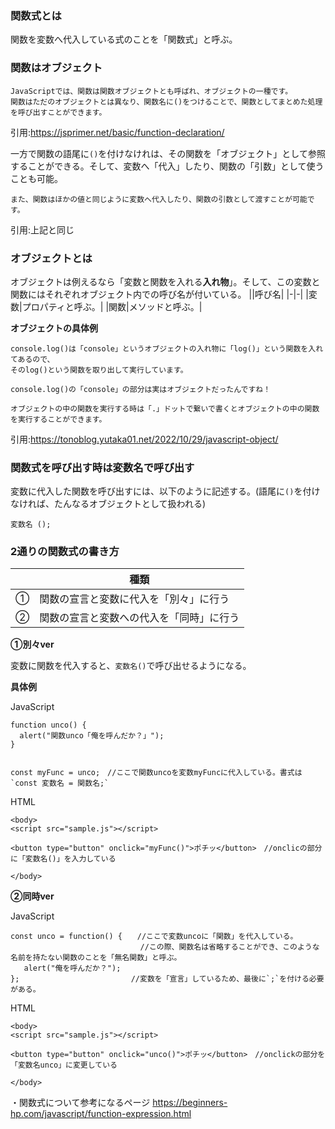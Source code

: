 ### 関数式とは

関数を変数へ代入している式のことを「関数式」と呼ぶ。

### 関数はオブジェクト

```
JavaScriptでは、関数は関数オブジェクトとも呼ばれ、オブジェクトの一種です。
関数はただのオブジェクトとは異なり、関数名に()をつけることで、関数としてまとめた処理を呼び出すことができます。
```
引用:https://jsprimer.net/basic/function-declaration/

一方で関数の語尾に`()`を付けなけれは、その関数を「オブジェクト」として参照することができる。そして、変数へ「代入」したり、関数の「引数」として使うことも可能。

```
また、関数はほかの値と同じように変数へ代入したり、関数の引数として渡すことが可能です。
```
引用:上記と同じ

### オブジェクトとは

オブジェクトは例えるなら「変数と関数を入れる**入れ物**」。そして、この変数と関数にはそれぞれオブジェクト内での呼び名が付いている。
||呼び名|
|-|-|
|変数|プロパティと呼ぶ。|
|関数|メソッドと呼ぶ。|

**オブジェクトの具体例**
```
console.log()は「console」というオブジェクトの入れ物に「log()」という関数を入れてあるので、
そのlog()という関数を取り出して実行しています。

console.log()の「console」の部分は実はオブジェクトだったんですね！

オブジェクトの中の関数を実行する時は「.」ドットで繋いで書くとオブジェクトの中の関数を実行することができます。
```
引用:https://tonoblog.yutaka01.net/2022/10/29/javascript-object/
### 関数式を呼び出す時は変数名で呼び出す

変数に代入した関数を呼び出すには、以下のように記述する。(語尾に`()`を付けなければ、たんなるオブジェクトとして扱われる)

```
変数名 ();
```


### 2通りの関数式の書き方

||種類|
|-|-|
|①|関数の宣言と変数に代入を「別々」に行う|
|②|関数の宣言と変数への代入を「同時」に行う|

**①別々ver**

変数に関数を代入すると、`変数名()`で呼び出せるようになる。

**具体例**

JavaScript
```
function unco() {
  alert("関数unco「俺を呼んだか？」");
}


const myFunc = unco;　//ここで関数uncoを変数myFuncに代入している。書式は`const 変数名 = 関数名;`
```

HTML
```
<body>
<script src="sample.js"></script>

<button type="button" onclick="myFunc()">ポチッ</button>　//onclicの部分に「変数名()」を入力している

</body>

```

**②同時ver**

JavaScript
```
const unco = function() {　　//ここで変数uncoに「関数」を代入している。
                             //この際、関数名は省略することができ、このような名前を持たない関数のことを「無名関数」と呼ぶ。
   alert("俺を呼んだか？");　　
};　　　　　　　　　　　　　　　//変数を「宣言」しているため、最後に`;`を付ける必要がある。
```

HTML
```
<body>
<script src="sample.js"></script>

<button type="button" onclick="unco()">ポチッ</button>　//onclickの部分を「変数名unco」に変更している

</body>
```

・関数式について参考になるページ
https://beginners-hp.com/javascript/function-expression.html




